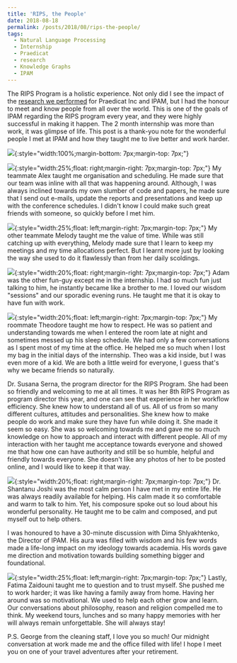 ```yaml
---
title: 'RIPS, the People'
date: 2018-08-18
permalink: /posts/2018/08/rips-the-people/
tags:
  - Natural Language Processing
  - Internship
  - Praedicat
  - research
  - Knowledge Graphs
  - IPAM
---
```


The RIPS Program is a holistic experience. Not only did I see the impact of the [research we performed](/posts/2018/08/rips-the-internship) for Praedicat Inc and IPAM, but I had the honour to meet and know people from all over the world. This is one of the goals of IPAM regarding the RIPS program every year, and they were highly successful in making it happen. The 2 month internship was more than work, it was glimpse of life. This post is a thank-you note for the wonderful people I met at IPAM and how they taught me to live better and work harder.

![](/images/himwithall.jpg){:style="width:100%;margin-bottom: 7px;margin-top: 7px;"}

![](/images/himalex.jpg){:style="width:25%;float: right;margin-right: 7px;margin-top: 7px;"}
My teammate Alex taught me organisation and scheduling. He made sure that our team was inline with all that was happening around. Although, I was always inclined towards my own slumber of code and papers, he made sure that I send out e-mails, update the reports and presentations and keep up with the conference schedules. I didn't know I could make such great friends with someone, so quickly before I met him.

![](/images/himmelody.jpg){:style="width:25%;float: left;margin-right: 7px;margin-top: 7px;"}
My other teammate Melody taught me the value of time. While was still catching up with everything, Melody made sure that I learn to keep my meetings and my time allocations perfect. But I learnt more just by looking the way she used to do it flawlessly than from her daily scoldings.

![](/images/himadam.jpg){:style="width:20%;float: right;margin-right: 7px;margin-top: 7px;"}
Adam was the other fun-guy except me in the internship. I had so much fun just talking to him, he instantly became like a brother to me. I loved our wisdom "sessions" and our sporadic evening runs. He taught me that it is okay to have fun with work.

![](/images/himtheo.jpg){:style="width:20%;float: left;margin-right: 7px;margin-top: 7px;"}
My roommate Theodore taught me how to respect. He was so patient and understanding towards me when I entered the room late at night and sometimes messed up his sleep schedule. We had only a few conversations as I spent most of my time at the office. He helped me so much when I lost my bag in the initial days of the internship. Theo was a kid inside, but I was even more of a kid. We are both a little weird for everyone, I guess that's why we became friends so naturally.  

Dr. Susana Serna, the program director for the RIPS Program. She had been so friendly and welcoming to me at all times. It was her 8th RIPS Program as program director this year, and one can see that experience in her workflow efficiency. She knew how to understand all of us. All of us from so many different cultures, attitudes and personalities. She knew how to make people do work and make sure they have fun while doing it. She made it seem so easy. She was so welcoming towards me and gave me so much knowledge on how to approach and interact with different people. All of my interaction with her taught me acceptance towards everyone and showed me that how one can have authority and still be so humble, helpful and friendly towards everyone. She doesn't like any photos of her to be posted online, and I would like to keep it that way.

![](/images/himshantanu.jpg){:style="width:20%;float: right;margin-right: 7px;margin-top: 7px;"}
Dr. Shantanu Joshi was the most calm person I have met in my entire life. He was always readily available for helping. His calm made it so comfortable and warm to talk to him. Yet, his composure spoke out so loud about his wonderful personality. He taught me to be calm and composed, and put myself out to help others.

I was honoured to have a 30-minute discussion with Dima Shlyakhtenko, the Director of IPAM. His aura was filled with wisdom and his few words made a life-long impact on my ideology towards academia. His words gave me direction and motivation towards building something bigger and foundational.

![](/images/himfati.jpg){:style="width:25%;float: left;margin-right: 7px;margin-top: 7px;"}
Lastly, Fatima Zaidouni taught me to question and to trust myself. She pushed me to work harder; it was like having a family away from home. Having her around was so motivational. We used to help each other grow and learn. Our conversations about philosophy, reason and religion compelled me to think. My weekend tours, lunches and so many happy memories with her will always remain unforgettable. She will always stay!    

P.S. George from the cleaning staff, I love you so much! Our midnight conversation at work made me and the office filled with life! I hope I meet you on one of your travel adventures after your retirement.
